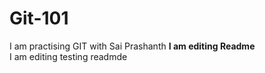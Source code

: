 # Git-101
I am practising GIT with Sai Prashanth
<b>I am editing Readme</b>
<br>
I am editing testing readmde
